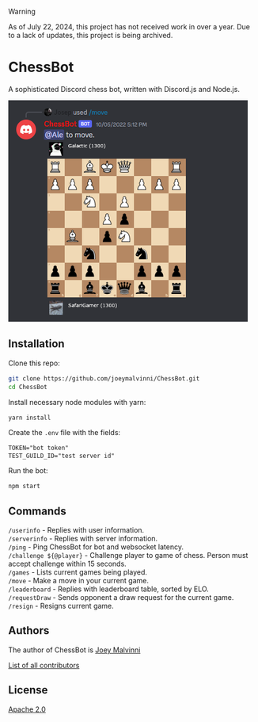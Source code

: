 > [!WARNING]  
> As of July 22, 2024, this project has not received work in over a year. Due to a lack of updates, this project is being archived. 


# ChessBot
A sophisticated Discord chess bot, written with Discord.js and Node.js. 

![chess bot in a game](https://github.com/joeymalvinni/ChessBot/blob/main/images/game.png?raw=true)


## Installation
Clone this repo:
```bash
git clone https://github.com/joeymalvinni/ChessBot.git
cd ChessBot
```

Install necessary node modules with yarn:
```bash
yarn install
```

Create the `.env` file with the fields:
```.env
TOKEN="bot token"
TEST_GUILD_ID="test server id"
```

Run the bot:

```js
npm start
```


## Commands
`/userinfo` - Replies with user information.<br>
`/serverinfo` - Replies with server information.<br>
`/ping` - Ping ChessBot for bot and websocket latency.<br>
`/challenge ${@player}` - Challenge player to game of chess. Person must accept challenge within 15 seconds.<br>
`/games` - Lists current games being played.<br>
`/move` - Make a move in your current game.<br>
`/leaderboard` - Replies with leaderboard table, sorted by ELO.<br>
`/requestDraw` - Sends opponent a draw request for the current game.<br>
`/resign` - Resigns current game.<br>

## Authors

The author of ChessBot is [Joey Malvinni](https://github.com/joeymalvinni)

[List of all contributors](https://github.com/joeymalvinni/ChessBot/graphs/contributors)

## License

  [Apache 2.0](LICENSE)

